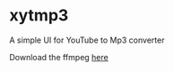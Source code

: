 # xytmp3
A simple UI for YouTube to Mp3 converter


Download the ffmpeg [here](https://www.gyan.dev/ffmpeg/builds/packages/ffmpeg-5.1.2-essentials_build.zip)
